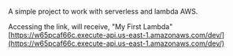 A simple project to work with serverless and lambda AWS. 

Accessing the link, will receive, "My First Lambda"
[https://w65pcaf66c.execute-api.us-east-1.amazonaws.com/dev/](https://w65pcaf66c.execute-api.us-east-1.amazonaws.com/dev/)
